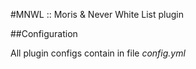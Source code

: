 #MNWL :: Moris & Never White List plugin

##Configuration

All plugin configs contain in file *config.yml*